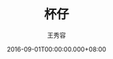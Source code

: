 ---
issue: 188
title: 杯仔
author: 王秀容
date: 2016-09-01T00:00:00.000+08:00
topic: 生活
difficulty: 1
wikidata: Q98095560
wikidata_link: https://www.wikidata.org/wiki/Q98095560
author_wikidata_link: https://www.wikidata.org/wiki/Q98096261
author_wikidata: Q98096261
---